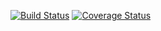 [![Build Status](https://travis-ci.org/mkorszun/okrest.png?branch=master)](https://travis-ci.org/mkorszun/okrest)
[![Coverage Status](https://coveralls.io/repos/mkorszun/okrest/badge.png)](https://coveralls.io/r/mkorszun/okrest)